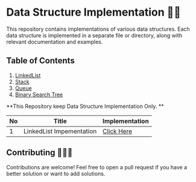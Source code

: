 # Data Structure Implementation 🧑‍💻
 
This repository contains implementations of various data structures. Each data structure is implemented in a separate file or directory, along with relevant documentation and examples.

## Table of Contents

1. [LinkedList](https://github.com/debapriyo007/Data-Structure-Implementation/blob/main/LinkedList/LinkedList.java)
2. [Stack](#stack)
3. [Queue](#queue)
4. [Binary Search Tree](#binary-search-tree)




**This Repository keep Data Structure Implementation Only. **

| No   | Title                                    | Implementation                                                      |
| --- | ---------------------------------------- | ------------------------------------------------------------- |
| 1   | LinkedList Impementation            | [Click Here](https://github.com/debapriyo007/Data-Structure-Implementation/blob/main/LinkedList/LinkedList.java)


## Contributing 🧑🏽‍💻

Contributions are welcome! Feel free to open a pull request if you have a better solution or want to add solutions.



